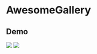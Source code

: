 # AwesomeGallery
## Demo
 
![](http://martenolsson.se/images/ag.gif)
<img src="http://martenolsson.se/images/ag.gif"/>
